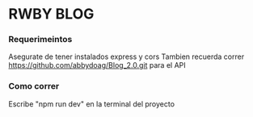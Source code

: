 # RWBY BLOG
### Requerimeintos
Asegurate de tener instalados express y cors
Tambien recuerda correr https://github.com/abbydoag/Blog_2.0.git para el API
### Como correr
Escribe "npm run dev" en la terminal del proyecto
